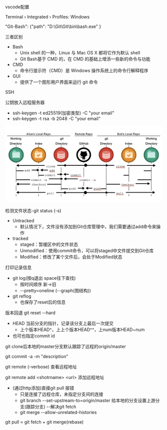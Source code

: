 vscode配置

Terminal › Integrated › Profiles: Windows

"Git-Bash": {"path": "D:\\Git\\Git\\bin\\bash.exe" }



三者区别

* Bash
  * Unix shell 的一种，Linux 与 Mac OS X 都将它作为默认 shell
  * Git Bash基于 CMD 的，在 CMD 的基础上增添一些新的命令与功能
* CMD
  * 命令行提示符（CMD）是 Windows 操作系统上的命令行解释程序
* GUI
  * 提供了一个图形用户界面来运行 git 命令



SSH

公钥放入远程服务器

* ssh-keygen -t ed25519(加密类型) -C "your email"
* ssh-keygen -t rsa -b 2048 -C  "your email"



![image-20221104212718113](img/image-20221104212718113.png)

检测文件状态-git status  (-s)

* Untracked
  * 默认情况下，文件没有添加到Git仓库管理中，我们需要通过add命令来操作
* tracked
  * staged：暂缓区中的文件状态
  * Unmodified：使用commit命令，可以将staged中文件提交到Git仓库
  * Modified：修改了某个文件后，会处于Modified状态



打印记录信息

* git log(按q退出  space往下查找)
  * 按时间顺序 新->旧
  * --pretty=oneline  (--graph(图结构))
* git reflog
  * 也保存了reset后的信息



版本回退 git reset --hard

* HEAD 当前分支的指针，记录该分支上最后一次提交
  * 上个版本HEAD^，上上个版本HEAD^^，上num版本HEAD~num
* 也可也指定commit id



git clone后本地的master分支默认跟踪了远程的origin/master



git commit -a -m "description"



git remote (-verbose)  查看远程地址

git remote add <shotrname\> <url\> 添加远程地址

* (通过http添加)直接git pull 报错
  * 只是连接了远程仓库，未指定分支间的连接
  * git branch --set-upstream-to=origin/master 给本地的分支设置上游分支(跟踪分支) --解决git fetch
  * git merge --allow-unrelated-histories



git pull = git fetch + git merge(rebase)







